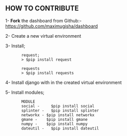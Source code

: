 ## HOW TO CONTRIBUTE

1- **Fork** the dashboard from Github:- https://github.com/maximugisha/dashboard

2- Create a new virtual environment

3- Install;

           request;
           > $pip install request

	       requests
	       > $pip install requests

4- Install django with in the created virtual environment

5- Install modules;

           MODULE
           social -     $pip install social
           splinter -   $pip install splinter
           networkx - $pip install networkx
           gmane -    $pip install gmane
           numpy -    $pip install numpy
           dateutil -   $pip install dateutil
